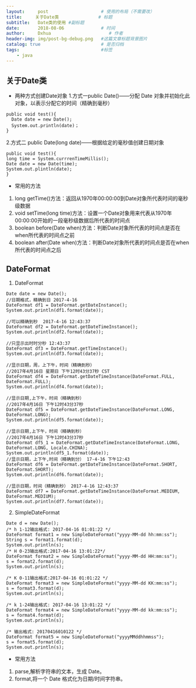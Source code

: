 ```yaml
---
layout:     post                    # 使用的布局（不需要改）
title:     关于Date类               # 标题
subtitle:   Date类的使用 #副标题
date:       2018-08-06              # 时间
author:     Dxhua                      # 作者
header-img: img/post-bg-debug.png   #这篇文章标题背景图片
catalog: true                       # 是否归档
tags:                               #标签
    - java
---
```


## 关于Date类
- 两种方式创建Date对象
1.方式一public Date()——分配 Date 对象并初始化此对象，以表示分配它的时间（精确到毫秒）
```
public void test(){
  Date date = new Date();
  System.out.println(date)；
}
```
2.方式二  public Date(long date)——根据给定的毫秒值创建日期对象
```
public void test(){
long time = System.currrenTimeMillis();
Date date = new Date(time);
System.out.plintln(date);
}
```
- 常用的方法
1. long getTime()方法：返回从1970年00:00:00到Date对象所代表时间的毫秒级数据
2. void setTime(long time)方法：设置一个Date对象用来代表从1970年00:00:00开始的一段毫秒级数据后所代表的时间点
3. boolean before(Date when)方法：判断Date对象所代表的时间点是否在when所代表的时间点之前
4. boolean after(Date when)方法：判断Date对象所代表的时间点是否在when所代表的时间点之后
## DateFormat
1. DateFormat

```
Date date = new Date();
//日期格式，精确到日 2017-4-16
DateFormat df1 = DateFormat.getDateInstance();
System.out.println(df1.format(date));

//可以精确到秒  2017-4-16 12:43:37
DateFormat df2 = DateFormat.getDateTimeInstance();
System.out.println(df2.format(date));

//只显示出时时分秒 12:43:37
DateFormat df3 = DateFormat.getTimeInstance();
System.out.println(df3.format(date));

//显示日期，周，上下午，时间（精确到秒）
//2017年4月16日 星期日 下午12时43分37秒 CST
DateFormat df4 = DateFormat.getDateTimeInstance(DateFormat.FULL, DateFormat.FULL);
System.out.println(df4.format(date));

//显示日期,上下午，时间（精确到秒）
//2017年4月16日 下午12时43分37秒
DateFormat df5 = DateFormat.getDateTimeInstance(DateFormat.LONG, DateFormat.LONG);
System.out.println(df5.format(date));

//显示日期,上下午，时间（精确到秒）
//2017年4月16日 下午12时43分37秒
DateFormat df5_1 = DateFormat.getDateTimeInstance(DateFormat.LONG, DateFormat.LONG, Locale.CHINA);
System.out.println(df5_1.format(date));
//显示日期，上下午,时间（精确到分） 17-4-16 下午12:43
DateFormat df6 = DateFormat.getDateTimeInstance(DateFormat.SHORT, DateFormat.SHORT);
System.out.println(df6.format(date));

//显示日期，时间（精确到秒） 2017-4-16 12:43:37
DateFormat df7 = DateFormat.getDateTimeInstance(DateFormat.MEDIUM, DateFormat.MEDIUM);
System.out.println(df7.format(date));
```
2. SimpleDateFormat

```
Date d = new Date();
/* h 1-12输出格式: 2017-04-16 01:01:22 */
DateFormat format1 = new SimpleDateFormat("yyyy-MM-dd hh:mm:ss");
String s = format1.format(d);
System.out.println(s);
/* H 0-23输出格式:2017-04-16 13:01:22*/
DateFormat format2 = new SimpleDateFormat("yyyy-MM-dd HH:mm:ss");
s = format2.format(d);
System.out.println(s);

/* K 0-11输出格式:2017-04-16 01:01:22 */
DateFormat format3 = new SimpleDateFormat("yyyy-MM-dd KK:mm:ss");
s = format3.format(d);
System.out.println(s);

/* k 1-24输出格式: 2017-04-16 13:01:22 */
DateFormat format4 = new SimpleDateFormat("yyyy-MM-dd kk:mm:ss");
s = format4.format(d);
System.out.println(s);

/* 输出格式: 20170416010122 */
DateFormat format5 = new SimpleDateFormat("yyyyMMddhhmmss");
s = format5.format(d);
System.out.println(s);
```
- 常用方法
1. parse,解析字符串的文本，生成 Date。
2. format,将一个 Date 格式化为日期/时间字符串。
